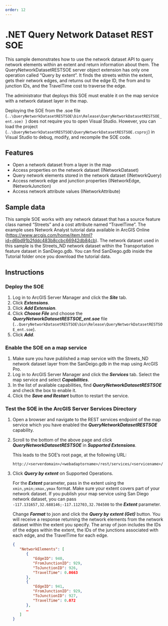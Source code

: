 ```yaml
---
order: 12
---
```


# .NET Query Network Dataset REST SOE

This sample demonstrates how to use the network dataset API to query network elements within an extent and return information about them. The QueryNetworkDatasetRESTSOE server object extension has only one operation called “Query by extent”. It finds the streets within the extent, gets their network edges, and returns out the edge ID, the from and to junction IDs, and the TravelTime cost to traverse the edge.

The administrator that deploys this SOE must enable it on the map service with a network dataset layer in the map.

Deploying the SOE from the .soe file (`..\QueryNetworkDatasetRESTSOE\bin\Release\QueryNetworkDatasetRESTSOE_ent.soe) `) does not require you to open Visual Studio. However, you can load the project (`..\QueryNetworkDatasetRESTSOE\QueryNetworkDatasetRESTSOE.csproj`) in Visual Studio to debug, modify, and recompile the SOE code.

## Features

* Open a network dataset from a layer in the map
* Access properties on the network dataset (INetworkDataset)
* Query network elements stored in the network dataset (INetworkQuery)
* Access network edge and junction properties (INetworkEdge, INetworkJunction)
* Access network attribute values (INetworkAttribute)

## Sample data

This sample SOE works with any network dataset that has a source feature class named “Streets” and a cost attribute named “TravelTime”. The example uses Network Analyst tutorial data available in ArcGIS Online (https://www.arcgis.com/home/item.html?id=d6bd91b2fddc483b8ccbc66942db84cb). The network dataset used in this sample is the Streets_ND network dataset within the Transportation feature dataset in SanDiego.gdb. You can find SanDiego.gdb inside the Tutorial folder once you download the tutorial data.  


## Instructions

### Deploy the SOE

1. Log in to ArcGIS Server Manager and click the ***Site*** tab.
2. Click ***Extensions***.
3. Click ***Add Extension***.
4. Click ***Choose File*** and choose the ***QueryNetworkDatasetRESTSOE_ent.soe*** file (`..QueryNetworkDatasetRESTSOE\bin\Release\QueryNetworkDatasetRESTSOE_ent.soe`).
5. Click ***Add***.

### Enable the SOE on a map service

1. Make sure you have published a map service with the Streets_ND network dataset layer from the SanDeigo.gdb in the map using ArcGIS Pro. 
2. Log in to ArcGIS Server Manager and click the ***Services*** tab. Select the map service and select ***Capabilities***.
3. In the list of available capabilities, find ***QueryNetworkDatasetRESTSOE*** and check the box to enable it.
4. Click the ***Save and Restart*** button to restart the service.

### Test the SOE in the ArcGIS Server Services Directory

1. Open a browser and navigate to the REST services endpoint of the map service which you have enabled the ***QueryNetworkDatasetRESTSOE*** capability.
2. Scroll to the bottom of the above page and click ***QueryNetworkDatasetRESTSOE*** in ***Supported Extensions***.

   This leads to the SOE’s root page, at the following URL:
   ```
   http://<serverdomain>/<webadaptorname>/rest/services/<servicename>/MapServer/exts/QueryNetworkDatasetRESTSOE 
   ```
   
3. Click ***Query by extent*** on Supported Operations.

   For the ***Extent*** parameter, pass in the extent using the `xmin,ymin;xmax,ymax` format. Make sure your extent covers part of your network dataset. If you publish your map service using San Diego network dataset, you can pass `-117.131657,32.688146;-117.112703,32.704500` to the ***Extent*** parameter. 

   Change ***Format*** to json and click the ***Query by extent (Get)*** button. You will receive a response returning the network elements from the network dataset within the extent you specify. The array of json includes the IDs of the edges within the extent, the IDs of the junctions associated with each edge, and the TravelTime for each edge. 

   ``` json
   {
      "NetworkElements": [
         {
            "EdgeID": 940,
            "FromJunctionID": 929,
            "ToJunctionID": 926,
            "TravelTime": 0.0663
         },
         {
            "EdgeID": 941,
            "FromJunctionID": 929,
            "ToJunctionID": 927,
            "TravelTime": 0.072
         },
         …
      ]  
   }
   ```
   
   ```
